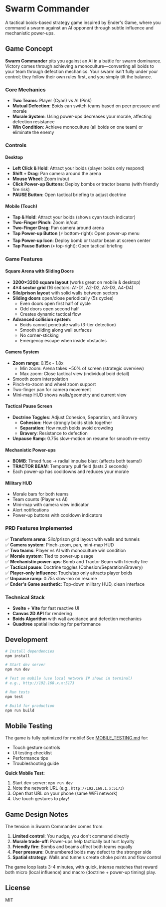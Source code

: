 # Swarm Commander

A tactical boids-based strategy game inspired by Ender's Game, where you command a swarm against an AI opponent through subtle influence and mechanistic power-ups.

## Game Concept

**Swarm Commander** pits you against an AI in a battle for swarm dominance. Victory comes through achieving a monoculture—converting all boids to your team through defection mechanics. Your swarm isn't fully under your control; they follow their own rules first, and you simply tilt the balance.

### Core Mechanics

- **Two Teams**: Player (Cyan) vs AI (Pink)
- **Mutual Defection**: Boids can switch teams based on peer pressure and morale
- **Morale System**: Using power-ups decreases your morale, affecting defection resistance
- **Win Condition**: Achieve monoculture (all boids on one team) or eliminate the enemy

### Controls

#### Desktop
- **Left Click & Hold**: Attract your boids (player boids only respond)
- **Shift + Drag**: Pan camera around the arena
- **Mouse Wheel**: Zoom in/out
- **Click Power-up Buttons**: Deploy bombs or tractor beams (with friendly fire risk)
- **PAUSE Button**: Open tactical briefing to adjust doctrine

#### Mobile (Touch)
- **Tap & Hold**: Attract your boids (shows cyan touch indicator)
- **Two-Finger Pinch**: Zoom in/out
- **Two-Finger Drag**: Pan camera around arena
- **Tap Power-up Button** (⚡ bottom-right): Open power-up menu
- **Tap Power-up Icon**: Deploy bomb or tractor beam at screen center
- **Tap Pause Button** (⏸ top-right): Open tactical briefing

### Game Features

#### Square Arena with Sliding Doors
- **3200×3200 square layout** (works great on mobile & desktop)
- **4×4 sector grid** (16 sectors: A1-D1, A2-D2, A3-D3, A4-D4)
- **Silo/prison layout** with solid walls between sectors
- **Sliding doors** open/close periodically (5s cycles)
  - Even doors open first half of cycle
  - Odd doors open second half
  - Creates dynamic tactical flow
- **Advanced collision system**:
  - Boids cannot penetrate walls (3-tier detection)
  - Smooth sliding along wall surfaces
  - No corner-sticking
  - Emergency escape when inside obstacles

#### Camera System
- **Zoom range**: 0.15x - 1.8x
  - Min zoom: Arena takes ~50% of screen (strategic overview)
  - Max zoom: Close tactical view (individual boid detail)
- Smooth zoom interpolation
- Pinch-to-zoom and wheel zoom support
- Two-finger pan for camera movement
- Mini-map HUD shows walls/geometry and current view

#### Tactical Pause Screen
- **Doctrine Toggles**: Adjust Cohesion, Separation, and Bravery
  - **Cohesion**: How strongly boids stick together
  - **Separation**: How much boids avoid crowding
  - **Bravery**: Resistance to defection
- **Unpause Ramp**: 0.75s slow-motion on resume for smooth re-entry

#### Mechanistic Power-ups
- **BOMB**: Timed fuse → radial impulse blast (affects both teams!)
- **TRACTOR BEAM**: Temporary pull field (lasts 2 seconds)
- Each power-up has cooldowns and reduces your morale

#### Military HUD
- Morale bars for both teams
- Team counts (Player vs AI)
- Mini-map with camera view indicator
- Alert notifications
- Power-up buttons with cooldown indicators

### PRD Features Implemented

✅ **Transform arena**: Silo/prison grid layout with walls and tunnels  
✅ **Camera system**: Pinch-zoom, pan, mini-map HUD  
✅ **Two teams**: Player vs AI with monoculture win condition  
✅ **Morale system**: Tied to power-up usage  
✅ **Mechanistic power-ups**: Bomb and Tractor Beam with friendly fire  
✅ **Tactical pause**: Doctrine toggles (Cohesion/Separation/Bravery)  
✅ **Player-only influence**: Touch/tap only attracts player boids  
✅ **Unpause ramp**: 0.75s slow-mo on resume  
✅ **Ender's Game aesthetic**: Top-down military HUD, clean interface  

### Technical Stack

- **Svelte** + **Vite** for fast reactive UI
- **Canvas 2D API** for rendering
- **Boids Algorithm** with wall avoidance and defection mechanics
- **Quadtree** spatial indexing for performance

## Development

```bash
# Install dependencies
npm install

# Start dev server
npm run dev

# Test on mobile (use local network IP shown in terminal)
# e.g., http://192.168.x.x:5173

# Run tests
npm test

# Build for production
npm run build
```

## Mobile Testing

The game is fully optimized for mobile! See [MOBILE_TESTING.md](./MOBILE_TESTING.md) for:
- Touch gesture controls
- UI testing checklist
- Performance tips
- Troubleshooting guide

**Quick Mobile Test:**
1. Start dev server: `npm run dev`
2. Note the network URL (e.g., `http://192.168.1.x:5173`)
3. Open that URL on your phone (same WiFi network)
4. Use touch gestures to play!

## Game Design Notes

The tension in Swarm Commander comes from:

1. **Limited control**: You nudge, you don't command directly
2. **Morale trade-off**: Power-ups help tactically but hurt loyalty
3. **Friendly fire**: Bombs and beams affect both teams equally
4. **Peer pressure**: Outnumbered boids may defect to the stronger side
5. **Spatial strategy**: Walls and tunnels create choke points and flow control

The game loop lasts 3-4 minutes, with quick, intense matches that reward both micro (local influence) and macro (doctrine + power-up timing) play.

## License

MIT
